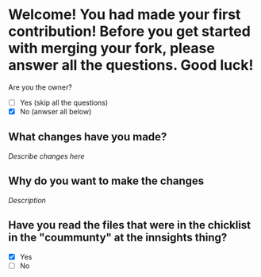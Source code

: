 # Welcome! You had made your first contribution! Before you get started with merging your fork, please answer all the questions. Good luck!

Are you the owner?

- [ ] Yes (skip all the questions)
- [x] No (anwser all below)

## What changes have you made?

*Describe changes here*

## Why do you want to make the changes 

*Description*

## Have you read the files that were in the chicklist in the "coummunty" at the innsights thing?

- [x] Yes
- [ ] No
